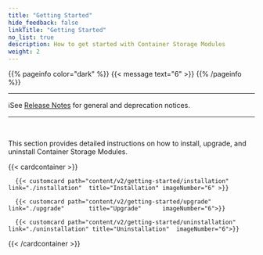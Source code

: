 ```yaml
---
title: "Getting Started" 
hide_feedback: false
linkTitle: "Getting Started"
no_list: true
description: How to get started with Container Storage Modules
weight: 2
---
```


{{% pageinfo color="dark" %}}
<span><span/>{{< message text="6" >}}
{{% /pageinfo %}}

<hr>
ℹ️See <a href="/csm-docs/v1/release/#notifications">Release Notes</a> for general and deprecation notices.
<hr>
<br>

This section provides detailed instructions on how to install, upgrade, and uninstall Container Storage Modules.

{{< cardcontainer >}}

      {{< customcard path="content/v2/getting-started/installation"  link="./installation"  title="Installation" imageNumber="6" >}} 

      {{< customcard path="content/v2/getting-started/upgrade"       link="./upgrade"       title="Upgrade"      imageNumber="6">}}

      {{< customcard path="content/v2/getting-started/uninstallation" link="./uninstallation" title="Uninstallation"  imageNumber="6">}}

{{< /cardcontainer >}} 


